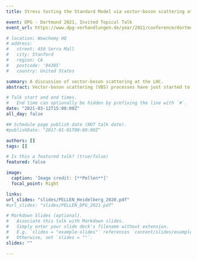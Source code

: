 ```yaml
---
title: Stress testing the Standard Model via vector-boson scattering at the LHC

event: DPG - Dortmund 2021, Invited Topical Talk
event_url: https://www.dpg-verhandlungen.de/year/2021/conference/dortmund/part/t/session/74/contribution/3?lang=en

# location: Wowchemy HQ
# address:
#   street: 450 Serra Mall
#   city: Stanford
#   region: CA
#   postcode: '94305'
#   country: United States

summary: A discussion of vector-boson scattering at the LHC.
abstract: Vector-boson scattering (VBS) processes have just started to be measured at the Large Hadron Collider (LHC). This is particularly exciting because this class of processes has been thought to be a possible window to new physics. But VBS is also interesting in its own right because it probes the Standard Model in extreme phase-space regions at high energy. The measurement of such processes is particularly challenging due to their low rates and large background. In this talk, I review necessary theoretical inputs to perform such measurements.

# Talk start and end times.
#   End time can optionally be hidden by prefixing the line with `#`.
date: "2021-03-12T15:00:00Z"
all_day: false

## Schedule page publish date (NOT talk date).
#publishDate: "2017-01-01T00:00:00Z"

authors: []
tags: []

# Is this a featured talk? (true/false)
featured: false

image:
  caption: 'Image credit: [**Pellen**]'
  focal_point: Right

links:
url_slides: "slides/PELLEN_Heidelberg_2020.pdf"
#url_slides: "slides/PELLEN_DPG_2021.pdf"

# Markdown Slides (optional).
#   Associate this talk with Markdown slides.
#   Simply enter your slide deck's filename without extension.
#   E.g. `slides = "example-slides"` references `content/slides/example-slides.md`.
#   Otherwise, set `slides = ""`.
slides: ""

---
```


